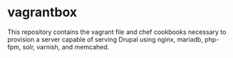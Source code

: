 # vagrantbox
This repository contains the vagrant file and chef cookbooks necessary to provision a server capable of serving Drupal using nginx, mariadb, php-fpm, solr, varnish, and memcahed.
